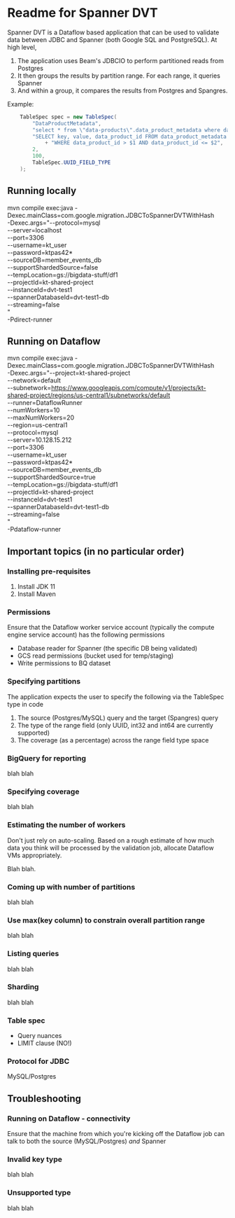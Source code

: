 # Readme for Spanner DVT

Spanner DVT is a Dataflow based application that can be used to validate data between JDBC and Spanner (both Google SQL and PostgreSQL). At high level,
1. The application uses Beam's JDBCIO to perform partitioned reads from Postgres
2. It then groups the results by partition range. For each range, it queries Spanner
3. And within a group, it compares the results from Postgres and Spangres.

Example:

```java
    TableSpec spec = new TableSpec(
        "DataProductMetadata",
        "select * from \"data-products\".data_product_metadata where data_product_id > uuid(?) and data_product_id <= uuid(?)",
        "SELECT key, value, data_product_id FROM data_product_metadata "
            + "WHERE data_product_id > $1 AND data_product_id <= $2",
        2,
        100,
        TableSpec.UUID_FIELD_TYPE
    );
```

## Running locally

mvn compile exec:java -Dexec.mainClass=com.google.migration.JDBCToSpannerDVTWithHash \
-Dexec.args="--protocol=mysql \
--server=localhost \
--port=3306 \
--username=kt_user \
--password=ktpas42* \
--sourceDB=member_events_db \
--supportShardedSource=false \
--tempLocation=gs://bigdata-stuff/df1 \
--projectId=kt-shared-project \
--instanceId=dvt-test1 \
--spannerDatabaseId=dvt-test1-db \
--streaming=false \
" \
-Pdirect-runner

## Running on Dataflow

mvn compile exec:java -Dexec.mainClass=com.google.migration.JDBCToSpannerDVTWithHash \
-Dexec.args="--project=kt-shared-project \
--network=default \
--subnetwork=https://www.googleapis.com/compute/v1/projects/kt-shared-project/regions/us-central1/subnetworks/default \
--runner=DataflowRunner \
--numWorkers=10 \
--maxNumWorkers=20 \
--region=us-central1 \
--protocol=mysql \
--server=10.128.15.212 \
--port=3306 \
--username=kt_user \
--password=ktpas42* \
--sourceDB=member_events_db \
--supportShardedSource=true \
--tempLocation=gs://bigdata-stuff/df1 \
--projectId=kt-shared-project \
--instanceId=dvt-test1 \
--spannerDatabaseId=dvt-test1-db \
--streaming=false \
" \
-Pdataflow-runner

## Important topics (in no particular order)

### Installing pre-requisites

1. Install JDK 11
2. Install Maven

### Permissions

Ensure that the Dataflow worker service account (typically the compute engine service account) has the following permissions

- Database reader for Spanner (the specific DB being validated)
- GCS read permissions (bucket used for temp/staging)
- Write permissions to BQ dataset

### Specifying partitions

The application expects the user to specify the following via the TableSpec type in code

1. The source (Postgres/MySQL) query and the target (Spangres) query
2. The type of the range field (only UUID, int32 and int64 are currently supported)
3. The coverage (as a percentage) across the range field type space

### BigQuery for reporting

blah blah

### Specifying coverage

blah blah

### Estimating the number of workers

Don't just rely on auto-scaling. Based on a rough estimate of how much data you think will be processed by the validation job, allocate Dataflow VMs appropriately.

Blah blah.

### Coming up with number of partitions

blah blah

### Use max(key column) to constrain overall partition range

blah blah

### Listing queries

blah blah

### Sharding

blah blah

### Table spec

- Query nuances
- LIMIT clause (NO!)

### Protocol for JDBC

MySQL/Postgres

## Troubleshooting

### Running on Dataflow - connectivity

Ensure that the machine from which you're kicking off the Dataflow job can talk to both the source (MySQL/Postgres) *and* Spanner

### Invalid key type

blah blah

### Unsupported type

blah blah